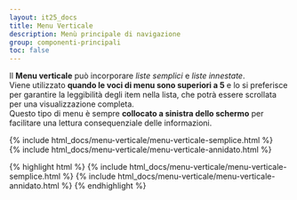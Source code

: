 ```yaml
---
layout: it25_docs
title: Menu Verticale
description: Menù principale di navigazione
group: componenti-principali
toc: false
---
```


Il **Menu verticale** può incorporare _liste semplici_ e _liste innestate_.  
Viene utilizzato **quando le voci di menu sono superiori a 5** e lo si preferisce per garantire la leggibilità degli item nella lista, che potrà essere scrollata per una visualizzazione completa.  
Questo tipo di menu è sempre **collocato a sinistra dello schermo** per facilitare una lettura consequenziale delle informazioni.

<div class="bd-example">
  <div class="container-fluid">
    <div class="row flex-xl-nowrap">
      <div class="col-6">
      {% include html_docs/menu-verticale/menu-verticale-semplice.html %}     
      </div>
      <div class="col-6">
        {% include html_docs/menu-verticale/menu-verticale-annidato.html %}
      </div>
    </div>
  </div>
</div>

{% highlight html %}
{% include html_docs/menu-verticale/menu-verticale-semplice.html %}
{% include html_docs/menu-verticale/menu-verticale-annidato.html %}
{% endhighlight %}
